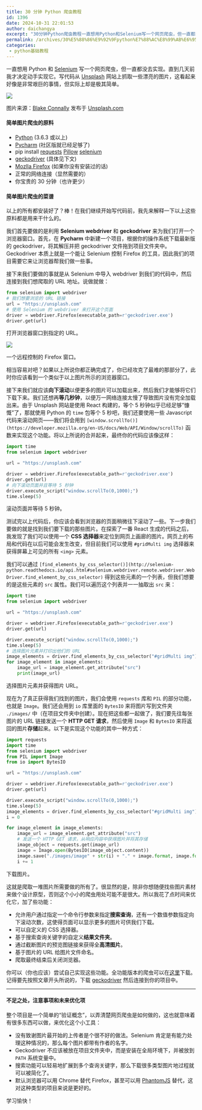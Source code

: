 ```yaml
---
title: 30 分钟 Python 爬虫教程
id: 1396
date: 2024-10-31 22:01:53
author: daichangya
excerpt: "30分钟Python爬虫教程一直想用Python和Selenium写一个网页爬虫，但一直都没去实现。直到几天前我才决定动手实现它。写代码从Unsplash网站上抓取一些漂亮的图片，这看起来好像是非常艰巨的事情，但实际上却是极其简单。图片来源：BlakeConnally发布于Unsplash.com简"
permalink: /archives/30%E5%88%86%E9%92%9Fpython%E7%88%AC%E8%99%AB%E6%95%99%E7%A8%8B/
categories:
 - python基础教程
---
```


一直想用 Python 和 [Selenium](http://www.seleniumhq.org/) 写一个网页爬虫，但一直都没去实现。直到几天前我才决定动手实现它。写代码从 [Unsplash](https://unsplash.com/) 网站上抓取一些漂亮的图片，这看起来好像是非常艰巨的事情，但实际上却是极其简单。

![](https://cdn-images-1.medium.com/max/2000/1*9wHrewC1Dyf2Au_qEqwWcg.jpeg)

图片来源：[Blake Connally](https://unsplash.com/@blakeconnally) 发布于 [Unsplash.com](https://unsplash.com/photos/B3l0g6HLxr8)

#### 简单图片爬虫的原料

*   [Python](https://www.python.org/downloads/) (3.6.3 或以上)
*   [Pycharm](https://www.jetbrains.com/pycharm/download/#section=windows) (社区版就已经足够了)
*   pip install [requests](http://docs.python-requests.org/en/master/user/install/#install) [Pillow](https://pillow.readthedocs.io/en/latest/installation.html#basic-installation) [selenium](http://selenium-python.readthedocs.io/installation.html#downloading-python-bindings-for-selenium)
*   [geckodriver](https://github.com/mozilla/geckodriver/releases/latest) (具体见下文)
*   [Mozlla Firefox](https://www.mozilla.org/en-US/firefox/new/) (如果你没有安装过的话)
*   正常的网络连接（显然需要的）
*   你宝贵的 30 分钟（也许更少）

#### 简单图片爬虫的菜谱

以上的所有都安装好了？棒！在我们继续开始写代码前，我先来解释一下以上这些原料都是用来干什么的。

我们首先要做的是利用 **Selenium webdriver** 和 **geckodriver** 来为我们打开一个浏览器窗口。首先，在 **Pycharm** 中新建一个项目，根据你的操作系统下载最新版的 geckodriver，将其解压并把 geckodriver 文件拖到项目文件夹中。Geckodriver 本质上就是一个能让 Selenium 控制 Firefox 的工具，因此我们的项目需要它来让浏览器帮我们做一些事。

接下来我们要做的事就是从 Selenium 中导入 webdriver 到我们的代码中，然后连接到我们想爬取的 URL 地址。说做就做：

```python
from selenium import webdriver
# 我们想要浏览的 URL 链接
url = "https://unsplash.com"
# 使用 Selenium 的 webdriver 来打开这个页面
driver = webdriver.Firefox(executable_path=r'geckodriver.exe')
driver.get(url)
```

打开浏览器窗口到指定的 URL。

![](https://cdn-images-1.medium.com/max/800/1*SXfVW1B1UiQakb200l9EmA.png)

一个远程控制的 Firefox 窗口。

相当容易对吧？如果以上所说你都正确完成了，你已经攻克了最难的那部分了，此时你应该看到一个类似于以上图片所示的浏览器窗口。

接下来我们就应该**向下滚动**以便更多的图片可以加载出来，然后我们才能够将它们下载下来。我们还想再**等几秒钟**，以便万一网络连接太慢了导致图片没有完全加载出来。由于 Unsplash 网站是使用 React 构建的，等个 5 秒钟似乎已经足够”慷慨”了，那就使用 Python 的 `time` 包等个 5 秒吧，我们还要使用一些 Javascript 代码来滚动网页——我们将会用到 `[window.scrollTo()](https://developer.mozilla.org/en-US/docs/Web/API/Window/scrollTo)` 函数来实现这个功能。将以上所说的合并起来，最终你的代码应该像这样：

```python
import time
from selenium import webdriver

url = "https://unsplash.com"

driver = webdriver.Firefox(executable_path=r'geckodriver.exe')
driver.get(url)
# 向下滚动页面并且等待 5 秒钟
driver.execute_script("window.scrollTo(0,1000);")
time.sleep(5)
```

滚动页面并等待 5 秒钟。

测试完以上代码后，你应该会看到浏览器的页面稍微往下滚动了一些。下一步我们要做的就是找到我们要下载的那些图片。在探索了一番 React 生成的代码之后，我发现了我们可以使用一个 **CSS 选择器**来定位到网页上画廊的图片。网页上的布局和代码在以后可能会发生改变，但目前我们可以使用 `#gridMulti img` 选择器来获得屏幕上可见的所有 `<img>` 元素。

我们可以通过 `[find_elements_by_css_selector()](http://selenium-python.readthedocs.io/api.html#selenium.webdriver.remote.webdriver.WebDriver.find_element_by_css_selector)` 得到这些元素的一个列表，但我们想要的是这些元素的 `src` 属性。我们可以遍历这个列表并一一抽取出 `src` 来：

```python
import time
from selenium import webdriver

url = "https://unsplash.com"

driver = webdriver.Firefox(executable_path=r'geckodriver.exe')
driver.get(url)

driver.execute_script("window.scrollTo(0,1000);")
time.sleep(5)
# 选择图片元素并打印出他们的 URL
image_elements = driver.find_elements_by_css_selector("#gridMulti img")
for image_element in image_elements:
    image_url = image_element.get_attribute("src")
    print(image_url)
```

选择图片元素并获得图片 URL。

现在为了真正获得我们找到的图片，我们会使用 `requests` 库和 `PIL` 的部分功能，也就是 `Image`。我们还会用到 `io` 库里面的 `BytesIO` 来将图片写到文件夹 `./images/` 中（在项目文件夹中创建）。现在把这些都一起做了，我们要先往每张图片的 URL 链接发送一个 **HTTP GET 请求**，然后使用 `Image` 和 `BytesIO` 来将返回的图片**存储**起来。以下是实现这个功能的其中一种方式：

```python
import requests
import time
from selenium import webdriver
from PIL import Image
from io import BytesIO

url = "https://unsplash.com"

driver = webdriver.Firefox(executable_path=r'geckodriver.exe')
driver.get(url)

driver.execute_script("window.scrollTo(0,1000);")
time.sleep(5)
image_elements = driver.find_elements_by_css_selector("#gridMulti img")
i = 0

for image_element in image_elements:
    image_url = image_element.get_attribute("src")
    # 发送一个 HTTP GET 请求，从响应内容中获得图片并将其存储
    image_object = requests.get(image_url)
    image = Image.open(BytesIO(image_object.content))
    image.save("./images/image" + str(i) + "." + image.format, image.format)
    i += 1
```

下载图片。

这就是爬取一堆图片所需要做的所有了。很显然的是，除非你想随便找些图片素材来做个设计原型，否则这个小小的爬虫用处可能不是很大。所以我花了点时间来优化它，加了些功能：

*   允许用户通过指定一个命令行参数来指定**搜索查询**，还有一个数值参数指定向下滚动次数，这使得页面可以显示更多的图片可供我们下载。
*   可以自定义的 CSS 选择器。
*   基于搜索查询关键字的自定义**结果文件夹**。
*   通过截断图片的预览图链接来获得全**高清图片**。
*   基于图片的 URL 给图片文件命名。
*   爬取最终结束后关闭浏览器。

你可以（你也应该）尝试自己实现这些功能。全功能版本的爬虫可以在[这里](https://github.com/Chalarangelo/unscrape)下载。记得要先按照文章开头所说的，下载 [geckodriver](https://github.com/mozilla/geckodriver/releases/latest) 然后连接到你的项目中。

* * *

#### 不足之处，注意事项和未来优化项

整个项目是一个简单的“验证概念”，以弄清楚网页爬虫是如何做的，这也就意味着有很多东西可以做，来优化这个小工具：

*   没有致谢图片最开始的上传者是个很不好的做法。Selenium 肯定是有能力处理这种情况的，那么每个图片都带有作者的名字。
*   Geckodriver 不应该被放在项目文件夹中，而是安装在全局环境下，并被放到 `PATH` 系统变量中。
*   搜索功能可以轻易地扩展到多个查询关键字，那么下载很多类型图片地过程就可以被简化了。
*   默认浏览器可以用 Chrome 替代 Firefox，甚至可以用 [PhantomJS](http://phantomjs.org/) 替代，这对这种类型的项目来说是更好的。

学习愉快！
